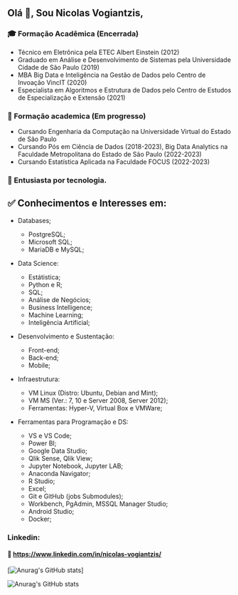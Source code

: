 ## Olá 👋, Sou Nicolas Vogiantzis,

### :mortar_board: Formação Acadêmica (Encerrada)

- Técnico em Eletrônica pela ETEC Albert Einstein (2012) 
- Graduado em Análise e Desenvolvimento de Sistemas pela Universidade Cidade de São Paulo (2019) 
- MBA Big Data e Inteligência na Gestão de Dados pelo Centro de Invoação VincIT (2020) 
- Especialista em Algoritmos e Estrutura de Dados pelo Centro de Estudos de Especialização e Extensão (2021)

### 🌱 Formação academica (Em progresso)

- Cursando Engenharia da Computação na Universidade Virtual do Estado de São Paulo 
- Cursando Pós em Ciência de Dados (2018-2023), Big Data Analytics na Faculdade Metropolitana do Estado de São Paulo (2022-2023) 
- Cursando Estatística Aplicada na Faculdade FOCUS (2022-2023)

### :triangular_flag_on_post: Entusiasta por tecnologia.
  
## :white_check_mark: Conhecimentos e Interesses em:
 
 * Databases;
      * PostgreSQL;
      * Microsoft SQL;
      * MariaDB e MySQL; 
  
 * Data Science:
      * Estátistica;
      * Python e R;
      * SQL;
      * Análise de Negócios;
      * Business Intelligence;
      * Machine Learning;
      * Inteligência Artificial;

 * Desenvolvimento e Sustentação:
      * Front-end;
      * Back-end;
      * Mobile;
 
 * Infraestrutura:
      * VM Linux (Distro: Ubuntu, Debian and Mint);
      * VM MS (Ver.: 7, 10 e Server 2008, Server 2012);
      * Ferramentas: Hyper-V, Virtual Box e VMWare;

 * Ferramentas para Programação e DS:
      * VS e VS Code;
      * Power BI;
      * Google Data Studio;
      * Qlik Sense, Qlik View;       
      * Jupyter Notebook, Jupyter LAB;
      * Anaconda Navigator;
      * R Studio;
      * Excel;
      * Git e GitHub (jobs Submodules);
      * Workbench, PgAdmin, MSSQL Manager Studio;
      * Android Studio;
      * Docker;

### Linkedin:
#### :link: https://www.linkedin.com/in/nicolas-vogiantzis/

[![Anurag's GitHub stats](https://github-readme-stats.vercel.app/api?username=nickvgs&show_icons=true&theme=radical)]

![Anurag's GitHub stats](https://github-readme-stats.vercel.app/api?username=nickvgs&count_private=true&show_icons=true&theme=dark)


<!--
**nickvgs/nickvgs** is a ✨ _special_ ✨ repository because its `README.md` (this file) appears on your GitHub profile.

Here are some ideas to get you started:

- 🔭 I’m currently working on ...
- 🌱 I’m currently learning ...
- 👯 I’m looking to collaborate on ...
- 🤔 I’m looking for help with ...
- 💬 Ask me about ...
- 📫 How to reach me: ...
- 😄 Pronouns: ...
- ⚡ Fun fact: ...
-->
